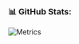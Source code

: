 ### 📊 GitHub Stats:

![Metrics](https://metrics.lecoq.io/YourUserName?template=classic&base.activity=0&base.community=0&base.repositories=0&base.metadata=0&languages=1&isocalendar=1&stars=1&followup=1&people=1&achievements=1&notable=1&isocalendar.duration=half-year&languages.limit=8&languages.sections=most-used&languages.colors=github&languages.details=percentage&languages.threshold=0%25&config.timezone=Asia%2FKolkata&config.display=large&config.animated=true&config.padding=0%2C%2020&config.theme=dark)
